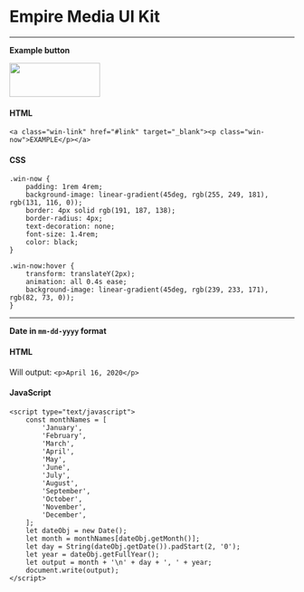 # Empire Media UI Kit

---

**Example button**

<p align="left">
  <img width="160" height="60" src="https://res.cloudinary.com/mostmojo/image/upload/v1586952100/example-btn.png">
</p>

#### HTML

`<a class="win-link" href="#link" target="_blank"><p class="win-now">EXAMPLE</p></a>`

#### CSS

```
.win-now {
	padding: 1rem 4rem;
	background-image: linear-gradient(45deg, rgb(255, 249, 181), rgb(131, 116, 0));
	border: 4px solid rgb(191, 187, 138);
	border-radius: 4px;
	text-decoration: none;
	font-size: 1.4rem;
	color: black;
}

.win-now:hover {
	transform: translateY(2px);
	animation: all 0.4s ease;
	background-image: linear-gradient(45deg, rgb(239, 233, 171), rgb(82, 73, 0));
}
```

---

**Date in `mm-dd-yyyy` format**

#### HTML

Will output:
`<p>April 16, 2020</p>`

#### JavaScript

```
<script type="text/javascript">
	const monthNames = [
		'January',
		'February',
		'March',
		'April',
		'May',
		'June',
		'July',
		'August',
		'September',
		'October',
		'November',
		'December',
	];
	let dateObj = new Date();
	let month = monthNames[dateObj.getMonth()];
	let day = String(dateObj.getDate()).padStart(2, '0');
	let year = dateObj.getFullYear();
	let output = month + '\n' + day + ', ' + year;
	document.write(output);
</script>
```

